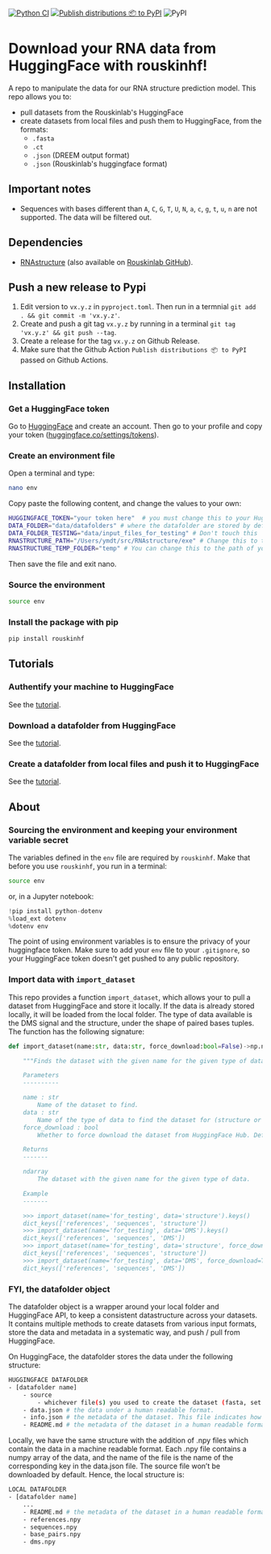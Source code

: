 [![Python CI](https://github.com/rouskinlab/rouskinhf/actions/workflows/CI.yml/badge.svg)](https://github.com/rouskinlab/rouskinhf/actions/workflows/CI.yml)
[![Publish distributions 📦 to PyPI](https://github.com/rouskinlab/rouskinhf/actions/workflows/release.yml/badge.svg)](https://github.com/rouskinlab/rouskinhf/actions/workflows/release.yml)
![PyPI](https://img.shields.io/pypi/v/rouskinhf)

# Download your RNA data from HuggingFace with rouskinhf!

A repo to manipulate the data for our RNA structure prediction model. This repo allows you to:
- pull datasets from the Rouskinlab's HuggingFace
- create datasets from local files and push them to HuggingFace, from the formats:
    - `.fasta`
    - `.ct`
    - `.json` (DREEM output format)
    - `.json` (Rouskinlab's huggingface format)

## Important notes

- Sequences with bases different than `A`, `C`, `G`, `T`, `U`, `N`, `a`, `c`, `g`, `t`, `u`, `n` are not supported. The data will be filtered out.

## Dependencies
- [RNAstructure](https://rna.urmc.rochester.edu/RNAstructure.html) (also available on [Rouskinlab GitHub](https://github.com/rouskinlab/RNAstructure)).

## Push a new release to Pypi

1. Edit version to `vx.y.z` in `pyproject.toml`. Then run in a termnial `git add . && git commit -m 'vx.y.z'`.
2. Create and push a git tag `vx.y.z` by running in a terminal `git tag 'vx.y.z' && git push --tag`.
3. Create a release for the tag `vx.y.z` on Github Release.
4. Make sure that the Github Action `Publish distributions 📦 to PyPI` passed on Github Actions.

## Installation

### Get a HuggingFace token

Go to [HuggingFace](https://huggingface.co/) and create an account. Then go to your profile and copy your token ([huggingface.co/settings/tokens](https://huggingface.co/settings/tokens)).

### Create an environment file

Open a terminal and type:

```bash
nano env
```

Copy paste the following content, and change the values to your own:

```bash
HUGGINGFACE_TOKEN="your token here"  # you must change this to your HuggingFace token
DATA_FOLDER="data/datafolders" # where the datafolder are stored by default, change it if you want to store it somewhere else
DATA_FOLDER_TESTING="data/input_files_for_testing" # Don't touch this
RNASTRUCTURE_PATH="/Users/ymdt/src/RNAstructure/exe" # Change this to the path of your RNAstructure executable
RNASTRUCTURE_TEMP_FOLDER="temp" # You can change this to the path of your RNAstructure temp folder
```

Then save the file and exit nano.

### Source the environment

```bash
source env
```

### Install the package with pip

```bash
pip install rouskinhf
```


## Tutorials

### Authentify your machine to HuggingFace

See the [tutorial](https://github.com/rouskinlab/rouskinhf/blob/main/tutorials/huggingface.ipynb).

### Download a datafolder from HuggingFace

See the [tutorial](https://github.com/rouskinlab/rouskinhf/blob/main/tutorials/use_for_models.ipynb).

### Create a datafolder from local files and push it to HuggingFace

See the [tutorial](https://github.com/rouskinlab/rouskinhf/blob/main/tutorials/create_push_pull.ipynb).

## About

### Sourcing the environment and keeping your environment variable secret

The variables defined in the `env` file are required by `rouskinhf`. Make that before you use `rouskinhf`, you run in a terminal:

```bash
source env
```
 or, in a Jupyter notebook:

```python
!pip install python-dotenv
%load_ext dotenv
%dotenv env
```

 The point of using environment variables is to ensure the privacy of your huggingface token. Make sure to add your `env` file to your `.gitignore`, so your HuggingFace token doesn't get pushed to any public repository.

### Import data with ``import_dataset``

This repo provides a function ``import_dataset``, which allows your to pull a dataset from HuggingFace and store it locally. If the data is already stored locally, it will be loaded from the local folder. The type of data available is the DMS signal and the structure, under the shape of paired bases tuples. The function has the following signature:

```python
def import_dataset(name:str, data:str, force_download:bool=False)->np.ndarray:

    """Finds the dataset with the given name for the given type of data.

    Parameters
    ----------

    name : str
        Name of the dataset to find.
    data : str
        Name of the type of data to find the dataset for (structure or DMS).
    force_download : bool
        Whether to force download the dataset from HuggingFace Hub. Defaults to False.

    Returns
    -------

    ndarray
        The dataset with the given name for the given type of data.

    Example
    -------

    >>> import_dataset(name='for_testing', data='structure').keys()
    dict_keys(['references', 'sequences', 'structure'])
    >>> import_dataset(name='for_testing', data='DMS').keys()
    dict_keys(['references', 'sequences', 'DMS'])
    >>> import_dataset(name='for_testing', data='structure', force_download=True).keys()
    dict_keys(['references', 'sequences', 'structure'])
    >>> import_dataset(name='for_testing', data='DMS', force_download=True).keys()
    dict_keys(['references', 'sequences', 'DMS'])
```

### FYI, the datafolder object

The datafolder object is a wrapper around your local folder and HuggingFace API, to keep a consistent datastructure across your datasets. It contains multiple methods to create datasets from various input formats, store the data and metadata in a systematic way, and push / pull from HuggingFace.

On HuggingFace, the datafolder stores the data under the following structure:

```bash
HUGGINGFACE DATAFOLDER
- [datafolder name]
    - source
        - whichever file(s) you used to create the dataset (fasta, set of CTs, etc.).
    - data.json # the data under a human readable format.
    - info.json # the metadata of the dataset. This file indicates how we got the DMS signal and the structures (directly from the source or from a prediction).
    - README.md # the metadata of the dataset in a human readable format.
```

Locally, we have the same structure with the addition of .npy files which contain the data in a machine readable format. Each .npy file contains a numpy array of the data, and the name of the file is the name of the corresponding key in the data.json file. The source file won’t be downloaded by default. Hence, the local structure is:

```bash
LOCAL DATAFOLDER
- [datafolder name]
    ...
    - README.md # the metadata of the dataset in a human readable format
    - references.npy
    - sequences.npy
    - base_pairs.npy
    - dms.npy
```
